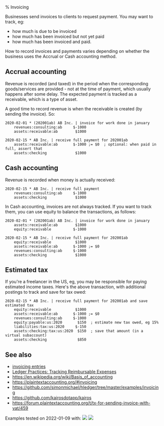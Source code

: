 % Invoicing

Businesses send invoices to clients to request payment. You may want to track, eg:

- how much is due to be invoiced
- how much has been invoiced but not yet paid
- how much has been invoiced and paid.

How to record invoices and payments varies depending on whether the business
uses the Accrual or Cash accounting method.

## Accrual accounting

Revenue is recorded (and taxed) in the period when the corresponding goods/services
are provided - not at the time of payment, which usually happens after some delay.
The expected payment is tracked as a receivable, which is a type of asset.

A good time to record revenue is when the receivable is created (by sending the invoice).
So:

```journal
2020-02-01 * (202001ab) AB Inc. | invoice for work done in january
    revenues:consulting:ab     $-1000
    assets:receivable:ab        $1000

2020-02-15 * AB Inc. | receive full payment for 202001ab
    assets:receivable:ab       $-1000 ;= $0  ; optional: when paid in full, assert that
    assets:checking             $1000
```

## Cash accounting

Revenue is recorded when money is actually received:

```journal
2020-02-15 * AB Inc. | receive full payment
    revenues:consulting:ab     $-1000
    assets:checking             $1000
```

In Cash accounting, invoices are not always tracked.
If you want to track them, you can use equity to balance the transactions, as follows:

```journal
2020-02-01 * (202001ab) AB Inc. | invoice for work done in january
    assets:receivable:ab        $1000
    equity:receivable          $-1000

2020-02-15 * AB Inc. | receive full payment for 202001ab
    equity:receivable           $1000
    assets:receivable:ab       $-1000 ;= $0
    revenues:consulting:ab     $-1000
    assets:checking             $1000
```

## Estimated tax

If you're a freelancer in the US, eg, you may be responsible for 
paying estimated income taxes. Here's the above transaction,
with additional postings to track and save for tax owed:

```journal
2020-02-15 * AB Inc. | receive full payment for 202001ab and save estimated tax
    equity:receivable           $1000
    assets:receivable:ab       $-1000 ;= $0
    revenues:consulting:ab     $-1000
    equity:payable:us:2020       $150  ; estimate new tax owed, eg 15% 
    liabilities:tax:us:2020     $-150
    assets:checking:tax:us:2020  $150  ; save that amount (in a virtual subaccount)
    assets:checking              $850
```

## See also
- [invoicing entries](https://gist.github.com/simonmichael/986a65106a9db1f8bd68)
- [Ledger Practices: Tracking Reimbursable Expenses](https://felixcrux.com/blog/ledger-practices-tracking-reimbursable-expenses)
- https://en.wikipedia.org/wiki/Basis_of_accounting
- https://plaintextaccounting.org/#invoicing
- https://github.com/simonmichael/hledger/tree/master/examples/invoicing
- https://github.com/kairosdotapp/kairos
- https://forum.plaintextaccounting.org/t/tx-for-sending-invoice-with-vat/459

<!-- mockup for badges that could be added by a lint tool. These would cover all examples on the page. -->
Examples tested on 2022-01-09 with:
![](https://img.shields.io/badge/hledger-1.24.1-brightgreen.svg)
![](https://img.shields.io/badge/ledger-3.2.1-brightgreen.svg)
